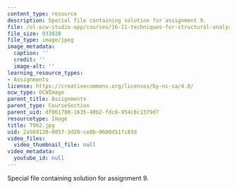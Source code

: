 ```yaml
---
content_type: resource
description: Special file containing solution for assignment 9.
file: /ol-ocw-studio-app/courses/16-21-techniques-for-structural-analysis-and-design-spring-2005/2a56912008573d20ce0b06b0d51fc83d_T962.jpg
file_size: 933828
file_type: image/jpeg
image_metadata:
  caption: ''
  credit: ''
  image-alt: ''
learning_resource_types:
- Assignments
license: https://creativecommons.org/licenses/by-nc-sa/4.0/
ocw_type: OCWImage
parent_title: Assignments
parent_type: CourseSection
parent_uid: df061780-1635-40b2-fdc8-954c8c1379d7
resourcetype: Image
title: T962.jpg
uid: 2a569120-0857-3d20-ce0b-06b0d51fc83d
video_files:
  video_thumbnail_file: null
video_metadata:
  youtube_id: null
---
```

Special file containing solution for assignment 9.